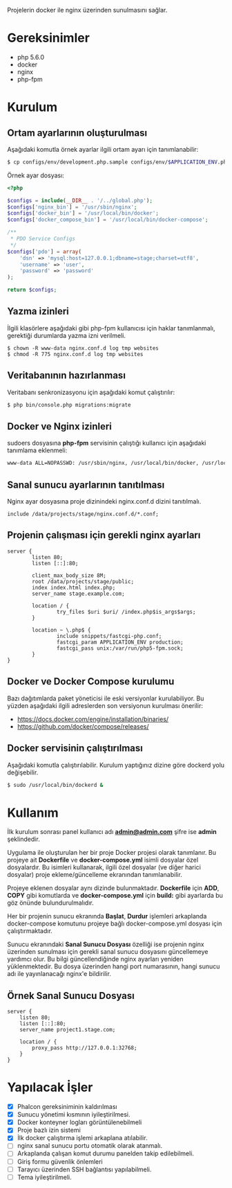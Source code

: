 Projelerin docker ile nginx üzerinden sunulmasını sağlar. 

# Gereksinimler

* php 5.6.0
* docker
* nginx
* php-fpm

# Kurulum

## Ortam ayarlarının oluşturulması

Aşağıdaki komutla örnek ayarlar ilgili ortam ayarı için tanımlanabilir:
```bash
$ cp configs/env/development.php.sample configs/env/$APPLICATION_ENV.php
```

Örnek ayar dosyası:
```php
<?php

$configs = include(__DIR__ . '/../global.php');
$configs['nginx_bin'] = '/usr/sbin/nginx';
$configs['docker_bin'] = '/usr/local/bin/docker';
$configs['docker_compose_bin'] = '/usr/local/bin/docker-compose';

/**
 * PDO Service Configs
 */
$configs['pdo'] = array(
    'dsn' => 'mysql:host=127.0.0.1;dbname=stage;charset=utf8',
    'username' => 'user',
    'password' => 'password'
);

return $configs;

```

## Yazma izinleri

İlgili klasörlere aşağıdaki gibi php-fpm kullanıcısı için haklar tanımlanmalı, gerektiği durumlarda yazma izni verilmeli.
```
$ chown -R www-data nginx.conf.d log tmp websites
$ chmod -R 775 nginx.conf.d log tmp websites
```

## Veritabanının hazırlanması

Veritabanı senkronizasyonu için aşağıdaki komut çalıştırılır:
```bash
$ php bin/console.php migrations:migrate
```

## Docker ve Nginx izinleri

sudoers dosyasına **php-fpm** servisinin çalıştığı kullanıcı için aşağıdaki tanımlama eklenmeli:
```bash
www-data ALL=NOPASSWD: /usr/sbin/nginx, /usr/local/bin/docker, /usr/local/bin/docker-compose
```

## Sanal sunucu ayarlarının tanıtılması

Nginx ayar dosyasına proje dizinindeki nginx.conf.d dizini tanıtılmalı. 
```
include /data/projects/stage/nginx.conf.d/*.conf;
```

## Projenin çalışması için gerekli nginx ayarları

```
server {
        listen 80;
        listen [::]:80;

        client_max_body_size 8M;
        root /data/projects/stage/public;
        index index.html index.php;
        server_name stage.example.com;

        location / {
                try_files $uri $uri/ /index.php$is_args$args;
        }

        location ~ \.php$ {
                include snippets/fastcgi-php.conf;
                fastcgi_param APPLICATION_ENV production;
                fastcgi_pass unix:/var/run/php5-fpm.sock;
        }
}
```


## Docker ve Docker Compose kurulumu

Bazı dağıtımlarda paket yöneticisi ile eski versiyonlar kurulabiliyor. Bu yüzden aşağıdaki ilgili adreslerden
son versiyonun kurulması önerilir:

* https://docs.docker.com/engine/installation/binaries/
* https://github.com/docker/compose/releases/

## Docker servisinin çalıştırılması

Aşağıdaki komutla çalıştırılabilir. Kurulum yaptığınız dizine göre dockerd yolu değişebilir.
```bash
$ sudo /usr/local/bin/dockerd &
```

# Kullanım

İlk kurulum sonrası panel kullanıcı adı **admin@admin.com** şifre ise **admin** şeklindedir.

Uygulama ile oluşturulan her bir proje Docker projesi olarak tanımlanır. Bu projeye ait **Dockerfile** ve 
**docker-compose.yml** isimli dosyalar özel dosyalardır. Bu isimleri kullanarak, ilgili özel dosyalar
(ve diğer harici dosyalar) proje ekleme/güncelleme ekranından tanımlanabilir.

Projeye eklenen dosyalar aynı dizinde bulunmaktadır. **Dockerfile** için **ADD**, **COPY** gibi komutlarda ve
**docker-compose.yml** için **build:** gibi ayarlarda bu göz önünde bulundurulmalıdır. 

Her bir projenin sunucu ekranında **Başlat**, **Durdur** işlemleri arkaplanda docker-compose komutunu
projeye bağlı docker-compose.yml dosyası için çalıştırmaktadır.

Sunucu ekranındaki **Sanal Sunucu Dosyası** özelliği ise projenin nginx üzerinden sunulması için gerekli 
sanal sunucu dosyasını güncellemeye yardımcı olur. Bu bilgi güncellendiğinde nginx ayarları yeniden yüklenmektedir.
Bu dosya üzerinden hangi port numarasının, hangi sunucu adı ile yayınlanacağı nginx'e bildirilir.

## Örnek Sanal Sunucu Dosyası

```
server {
    listen 80;
    listen [::]:80;
    server_name project1.stage.com;
    
    location / {
        proxy_pass http://127.0.0.1:32768;
    }
}
```

# Yapılacak İşler

* [X] Phalcon gereksiniminin kaldırılması
* [X] Sunucu yönetimi kısmının iyileştirilmesi.
* [X] Docker konteyner logları görüntülenebilmeli
* [X] Proje bazlı izin sistemi
* [X] İlk docker çalıştırma işlemi arkaplana atılabilir.
* [ ] nginx sanal sunucu portu otomatik olarak atanmalı.
* [ ] Arkaplanda çalışan komut durumu panelden takip edilebilmeli.
* [ ] Giriş formu güvenlik önlemleri
* [ ] Tarayıcı üzerinden SSH bağlantısı yapılabilmeli.
* [ ] Tema iyileştirilmeli.